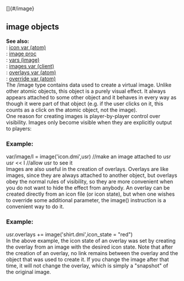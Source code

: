 []{#/image}    
## image objects    
**See also:**    
:   [icon var (atom)](/ref/atom/var/icon.md)    
:   [image proc](/ref/proc/image.md)    
:   [vars (image)](/ref/image/var.md)    
:   [images var (client)](/ref/client/var/images.md)    
:   [overlays var (atom)](/ref/atom/var/overlays.md)    
:   [override var (atom)](/ref/atom/var/override.md)    
The /image type contains data used to create a virtual image. Unlike    
other atomic objects, this object is a purely visual effect. It always    
appears attached to some other object and it behaves in every way as    
though it were part of that object (e.g. if the user clicks on it, this    
counts as a click on the atomic object, not the image).    
One reason for creating images is player-by-player control over    
visibility. Images only become visible when they are explicitly output    
to players:    
### Example:    
var/image/I = image(\'icon.dmi\',usr) //make an image attached to usr    
usr \<\< I //allow usr to see it    
Images are also useful in the creation of overlays. Overlays are like    
images, since they are always attached to another object, but overlays    
obey the normal rules of visibility, so they are more convenient when    
you do not want to hide the effect from anybody. An overlay can be    
created directly from an icon file (or icon state), but when one wishes    
to override some additional parameter, the image() instruction is a    
convenient way to do it.    
### Example:    
usr.overlays += image(\'shirt.dmi\',icon_state = \"red\")    
In the above example, the icon state of an overlay was set by creating    
the overlay from an image with the desired icon state. Note that after    
the creation of an overlay, no link remains between the overlay and the    
object that was used to create it. If you change the image after that    
time, it will not change the overlay, which is simply a \"snapshot\" of    
the original image.  